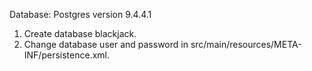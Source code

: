 Database: Postgres version 9.4.4.1

1. Create database blackjack.
2. Change database user and password in src/main/resources/META-INF/persistence.xml.
